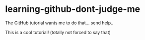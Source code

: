 # learning-github-dont-judge-me
The GitHub tutorial wants me to do that... send help..

This is a cool tutorial!
(totally not forced to say that)
